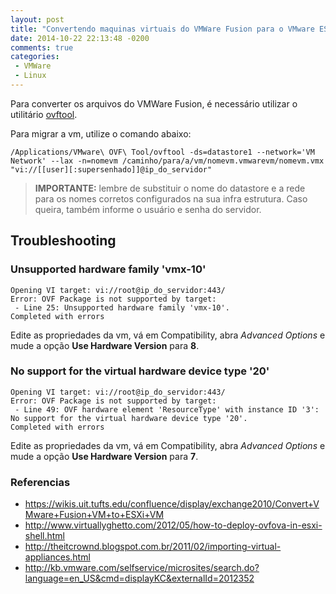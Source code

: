 ```yaml
---
layout: post
title: "Convertendo maquinas virtuais do VMWare Fusion para o VMware ESXI 5.X"
date: 2014-10-22 22:13:48 -0200
comments: true
categories: 
 - VMWare
 - Linux
---
```


Para converter os arquivos do VMWare Fusion, é necessário utilizar o utilitário [ovftool](https://www.vmware.com/support/developer/ovf/).

Para migrar a vm, utilize o comando abaixo:

```
/Applications/VMware\ OVF\ Tool/ovftool -ds=datastore1 --network='VM Network' --lax -n=nomevm /caminho/para/a/vm/nomevm.vmwarevm/nomevm.vmx "vi://[[user][:supersenhado]]@ip_do_servidor"
```

> **IMPORTANTE:** lembre de substituir o nome do datastore e a rede para os nomes corretos configurados na sua infra estrutura. Caso queira, também informe o usuário e senha do servidor.




## Troubleshooting
    
### Unsupported hardware family 'vmx-10'

```
Opening VI target: vi://root@ip_do_servidor:443/
Error: OVF Package is not supported by target:
 - Line 25: Unsupported hardware family 'vmx-10'.
Completed with errors
```

Edite as propriedades da vm, vá em Compatibility, abra _Advanced Options_ e mude a opção **Use Hardware Version** para **8**.


### No support for the virtual hardware device type '20'

```
Opening VI target: vi://root@ip_do_servidor:443/
Error: OVF Package is not supported by target:
 - Line 49: OVF hardware element 'ResourceType' with instance ID '3': No support for the virtual hardware device type '20'.
Completed with errors
```

Edite as propriedades da vm, vá em Compatibility, abra _Advanced Options_ e mude a opção **Use Hardware Version** para **7**.

### Referencias
- https://wikis.uit.tufts.edu/confluence/display/exchange2010/Convert+VMware+Fusion+VM+to+ESXi+VM
- http://www.virtuallyghetto.com/2012/05/how-to-deploy-ovfova-in-esxi-shell.html
- http://theitcrownd.blogspot.com.br/2011/02/importing-virtual-appliances.html
- http://kb.vmware.com/selfservice/microsites/search.do?language=en_US&cmd=displayKC&externalId=2012352
